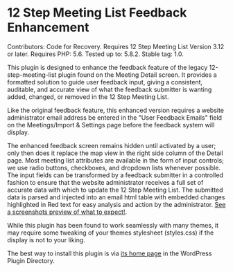 # 12 Step Meeting List Feedback Enhancement

Contributors: Code for Recovery.
Requires 12 Step Meeting List Version 3.12 or later.
Requires PHP: 5.6.
Tested up to: 5.8.2.
Stable tag: 1.0.

This plugin is designed to enhance the feedback feature of the legacy 12-step-meeting-list plugin found on the Meeting Detail screen. It provides a formatted solution to guide user feedback input, giving a consistent, auditable, and accurate view of what the feedback submitter is wanting added, changed, or removed in the 12 Step Meeting List.

Like the original feedback feature, this enhanced version requires a website administrator email address be entered in the "User Feedback Emails" field on the Meetings/Import & Settings page before the feedback system will display.

The enhanced feedback screen remains hidden until activated by a user; only then does it replace the map view in the right side column of the Detail page. Most meeting list attributes are available in the form of input controls; we use radio buttons, checkboxes, and dropdown lists whenever possible. The input fields can be transformed by a feedback submitter in a controlled fashion to ensure that the website administrator receives a full set of accurate data with which to update the 12 Step Meeting List. The submitted data is parsed and injected into an email html table with embedded changes highlighted in Red text for easy analysis and action by the administrator. [See a screenshots preview of what to expect!](https://wordpress.org/plugins/12-step-meeting-list-feedback-enhancement/#description).

While this plugin has been found to work seamlessly with many themes, it may require some tweaking of your themes stylesheet (styles.css) if the display is not to your liking.

The best way to install this plugin is via [its home page](https://wordpress.org/plugins/12-step-meeting-list-feedback-enhancement/) in the WordPress Plugin Directory.
